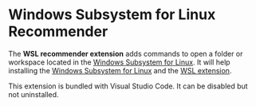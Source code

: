 # Windows Subsystem for Linux Recommender

The **WSL recommender extension** adds commands to open a folder or workspace located in the [Windows Subsystem for Linux](https://docs.microsoft.com/en-us/windows/wsl). It will help installing the [Windows Subsystem for Linux](https://docs.microsoft.com/en-us/windows/wsl) and the [WSL extension](https://marketplace.visualstudio.com/items?itemName=ms-vscode-remote.remote-wsl).

This extension is bundled with Visual Studio Code. It can be disabled but not uninstalled.
